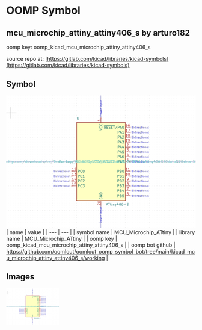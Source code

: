 # OOMP Symbol  
## mcu_microchip_attiny_attiny406_s  by arturo182  
  
oomp key: oomp_kicad_mcu_microchip_attiny_attiny406_s  
  
source repo at: [https://gitlab.com/kicad/libraries/kicad-symbols](https://gitlab.com/kicad/libraries/kicad-symbols)  
## Symbol  
  
[![working.png](working_600.png)](working.png)  
| name | value | 
| --- | --- | 
| symbol name | MCU_Microchip_ATtiny | 
| library name | MCU_Microchip_ATtiny | 
| oomp key | oomp_kicad_mcu_microchip_attiny_attiny406_s | 
| oomp bot github | https://github.com/oomlout/oomlout_oomp_symbol_bot/tree/main/kicad_mcu_microchip_attiny_attiny406_s/working | 
## Images  
  
[![working.png](working_140.png)](working.png)  
